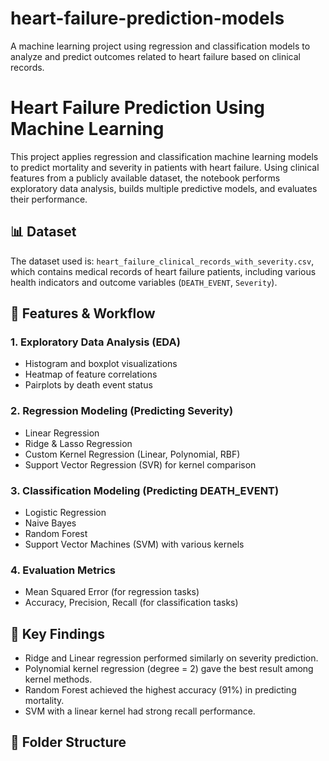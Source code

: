 # heart-failure-prediction-models
A machine learning project using regression and classification models to analyze and predict outcomes related to heart failure based on clinical records.

# Heart Failure Prediction Using Machine Learning

This project applies regression and classification machine learning models to predict mortality and severity in patients with heart failure. Using clinical features from a publicly available dataset, the notebook performs exploratory data analysis, builds multiple predictive models, and evaluates their performance.

## 📊 Dataset

The dataset used is: `heart_failure_clinical_records_with_severity.csv`, which contains medical records of heart failure patients, including various health indicators and outcome variables (`DEATH_EVENT`, `Severity`).

## 🚀 Features & Workflow

### 1. Exploratory Data Analysis (EDA)
- Histogram and boxplot visualizations
- Heatmap of feature correlations
- Pairplots by death event status

### 2. Regression Modeling (Predicting Severity)
- Linear Regression
- Ridge & Lasso Regression
- Custom Kernel Regression (Linear, Polynomial, RBF)
- Support Vector Regression (SVR) for kernel comparison

### 3. Classification Modeling (Predicting DEATH_EVENT)
- Logistic Regression
- Naive Bayes
- Random Forest
- Support Vector Machines (SVM) with various kernels

### 4. Evaluation Metrics
- Mean Squared Error (for regression tasks)
- Accuracy, Precision, Recall (for classification tasks)

## 🧠 Key Findings

- Ridge and Linear regression performed similarly on severity prediction.
- Polynomial kernel regression (degree = 2) gave the best result among kernel methods.
- Random Forest achieved the highest accuracy (91%) in predicting mortality.
- SVM with a linear kernel had strong recall performance.

## 📁 Folder Structure

